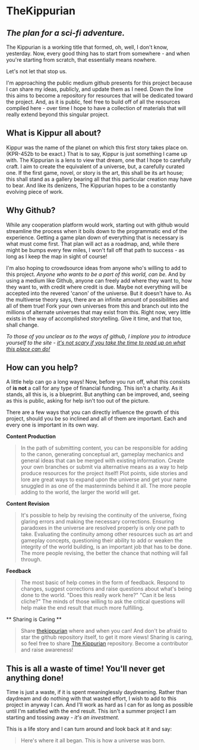 # TheKippurian

## *The plan for a sci-fi adventure.*

The Kippurian is a working title that formed, oh, well, I don't know, yesterday.
Now, every good thing has to start from somewhere - and when you're starting from scratch, that essentially means nowhere.

Let's not let that stop us. 

I'm approaching the public medium github presents for this project because I can share my ideas, publicly, and update them as I need. Down the line this aims to become a repository for resources that will be dedicated toward the project. And, as it is public, feel free to build off of all the resources compiled here - over time I hope to have a collection of materials that will really extend beyond this singular project.

## What is Kippur all about?

Kippur was the name of the planet on which this first story takes place on. (KPR-452b to be exact.) That is to say, Kippur is just something I came up with. The Kippurian is a lens to view that dream, one that I hope to carefully craft. I aim to create the equivalent of a universe, but, a carefully curated one. If the first game, novel, or story is the art, this shall be its art house; this shall stand as a gallery bearing all that this particular creation may have to bear. And like its denizens, The Kippurian hopes to be a constantly evolving piece of work.

## Why Github?

While any cooperation platform would work, starting out with github would streamline the process when it boils down to the programmatic end of the experience. Getting a game plan down of everything that is necessary is what must come first. That plan will act as a roadmap, and, while there might be bumps every few miles, I won't fall off that path to success - as long as I keep the map in sight of course!

I'm also hoping to crowdsource ideas from anyone who's willing to add to this project. *Anyone who wants to be a part of this world, can be.* And by using a medium like Github, anyone can freely add where they want to, how they want to, with credit where credit is due. Maybe not everything will be accepted into the revered 'canon' of the universe. But it doesn't have to. As the multiverse theory says, there are an infinite amount of possibilities and all of them true! Fork your own universes from this and branch out into the millions of alternate universes that may exist from this. Right now, very little exists in the way of accomplished storytelling. Give it time, and that too, shall change.

*To those of you unclear as to the ways of github, I implore you to introduce yourself to the site -* [*it's not scary if you take the time to read up on what this place can do!*](https://github.com/features)

## How can you help?

A little help can go a long ways! Now, before you run off, what this consists of **is not** a call for any type of financial funding. This isn't a charity. As it stands, all this is, is a blueprint. But anything can be improved, and, seeing as this is public, asking for help isn't too out of the picture.

There are a few ways that you can directly influence the growth of this project, should you be so inclined and all of them are important. Each and every one is important in its own way.

**Content Production**

> In the path of submitting content, you can be responsible for adding to the canon, generating conceptual art, gameplay mechanics and general ideas that can be merged with existing information. Create your own branches or submit via alternative means as a way to help produce resources for the project itself! Plot points, side stories and lore are great ways to expand upon the universe and get your name snuggled in as one of the masterminds behind it all. The more people adding to the world, the larger the world will get.

**Content Revision**

> It's possible to help by revising the continuity of the universe, fixing glaring errors and making the necessary corrections. Ensuring paradoxes in the universe are resolved properly is only one path to take. Evaluating the continuity among other resources such as art and gameplay concepts, questioning their ability to add or weaken the integrity of the world building, is an important job that has to be done. The more people revising, the better the chance that nothing will fall through.

**Feedback**

> The most basic of help comes in the form of feedback. Respond to changes, suggest corrections and raise questions about what's being done to the world. "Does this really work here?" "Can it be less cliche?" The minds of those willing to ask the critical questions will help make the end result that much more fulfilling.

** Sharing is Caring **

> Share [thekippurian](https://thekippurian.wordpress.com/) where and when you can! And don't be afraid to star the github repository itself, to get it more views! Sharing is caring, so feel free to share [The Kippurian](https://github.com/rimij405/TheKippurian) repository. Become a contributor and raise awareness!

## This is all a waste of time! You'll never get anything done!

Time is just a waste, if it is spent meaninglessly daydreaming. Rather than daydream and do nothing with that wasted effort, I wish to add to this project in anyway I can. And I'll work as hard as I can for as long as possible until I'm satisfied with the end result. This isn't a summer project I am starting and tossing away - *it's an investment.* 

This is a life story and I can turn around and look back at it and say:
> Here's where it all began. This is how a universe was born.
